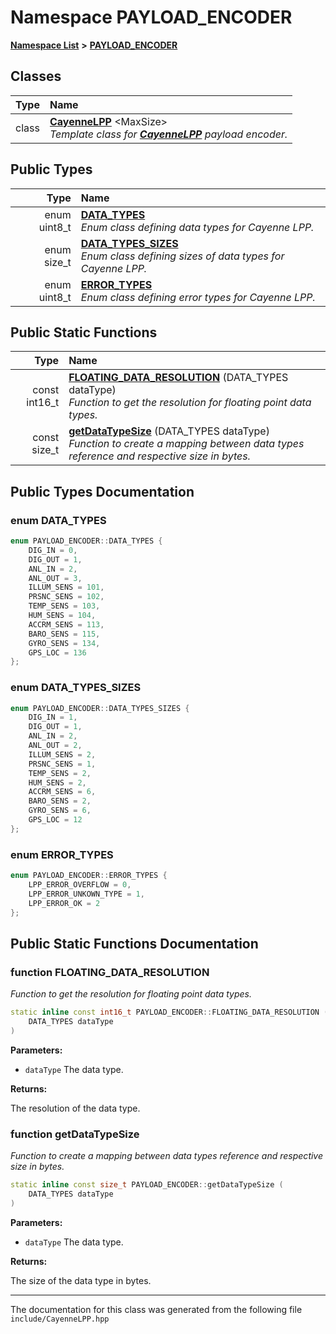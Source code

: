 

# Namespace PAYLOAD\_ENCODER



[**Namespace List**](namespaces.md) **>** [**PAYLOAD\_ENCODER**](namespacePAYLOAD__ENCODER.md)




















## Classes

| Type | Name |
| ---: | :--- |
| class | [**CayenneLPP**](classPAYLOAD__ENCODER_1_1CayenneLPP.md) &lt;MaxSize&gt;<br>_Template class for_ [_**CayenneLPP**_](classPAYLOAD__ENCODER_1_1CayenneLPP.md) _payload encoder._ |


## Public Types

| Type | Name |
| ---: | :--- |
| enum uint8\_t | [**DATA\_TYPES**](#enum-data_types)  <br>_Enum class defining data types for Cayenne LPP._  |
| enum size\_t | [**DATA\_TYPES\_SIZES**](#enum-data_types_sizes)  <br>_Enum class defining sizes of data types for Cayenne LPP._  |
| enum uint8\_t | [**ERROR\_TYPES**](#enum-error_types)  <br>_Enum class defining error types for Cayenne LPP._  |






















## Public Static Functions

| Type | Name |
| ---: | :--- |
|  const int16\_t | [**FLOATING\_DATA\_RESOLUTION**](#function-floating_data_resolution) (DATA\_TYPES dataType) <br>_Function to get the resolution for floating point data types._  |
|  const size\_t | [**getDataTypeSize**](#function-getdatatypesize) (DATA\_TYPES dataType) <br>_Function to create a mapping between data types reference and respective size in bytes._  |


























## Public Types Documentation




### enum DATA\_TYPES 

```C++
enum PAYLOAD_ENCODER::DATA_TYPES {
    DIG_IN = 0,
    DIG_OUT = 1,
    ANL_IN = 2,
    ANL_OUT = 3,
    ILLUM_SENS = 101,
    PRSNC_SENS = 102,
    TEMP_SENS = 103,
    HUM_SENS = 104,
    ACCRM_SENS = 113,
    BARO_SENS = 115,
    GYRO_SENS = 134,
    GPS_LOC = 136
};
```






### enum DATA\_TYPES\_SIZES 

```C++
enum PAYLOAD_ENCODER::DATA_TYPES_SIZES {
    DIG_IN = 1,
    DIG_OUT = 1,
    ANL_IN = 2,
    ANL_OUT = 2,
    ILLUM_SENS = 2,
    PRSNC_SENS = 1,
    TEMP_SENS = 2,
    HUM_SENS = 2,
    ACCRM_SENS = 6,
    BARO_SENS = 2,
    GYRO_SENS = 6,
    GPS_LOC = 12
};
```






### enum ERROR\_TYPES 

```C++
enum PAYLOAD_ENCODER::ERROR_TYPES {
    LPP_ERROR_OVERFLOW = 0,
    LPP_ERROR_UNKOWN_TYPE = 1,
    LPP_ERROR_OK = 2
};
```



## Public Static Functions Documentation




### function FLOATING\_DATA\_RESOLUTION 

_Function to get the resolution for floating point data types._ 
```C++
static inline const int16_t PAYLOAD_ENCODER::FLOATING_DATA_RESOLUTION (
    DATA_TYPES dataType
) 
```





**Parameters:**


* `dataType` The data type. 



**Returns:**

The resolution of the data type. 





        



### function getDataTypeSize 

_Function to create a mapping between data types reference and respective size in bytes._ 
```C++
static inline const size_t PAYLOAD_ENCODER::getDataTypeSize (
    DATA_TYPES dataType
) 
```





**Parameters:**


* `dataType` The data type. 



**Returns:**

The size of the data type in bytes. 





        

------------------------------
The documentation for this class was generated from the following file `include/CayenneLPP.hpp`

